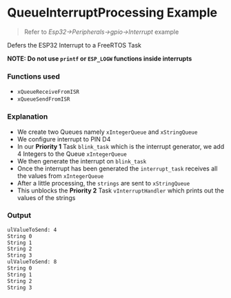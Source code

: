 # QueueInterruptProcessing Example

> Refer to *Esp32->Peripherals->gpio->Interrupt* example

Defers the ESP32 Interrupt to a FreeRTOS Task

**NOTE: Do not use `printf` or `ESP_LOGW` functions inside interrupts**

### Functions used

- `xQueueReceiveFromISR`
- `xQueueSendFromISR`

### Explanation

- We create two Queues namely `xIntegerQueue` and `xStringQueue`
- We configure interrupt to PIN D4
- In our **Priority 1** Task `blink_task` which is the interrupt generator, we add 4 Integers to the Queue `xIntegerQueue`
- We then generate the interrupt on `blink_task`
- Once the interrupt has been generated the `interrupt_task` receives all the values from `xIntegerQueue`
- After a little processing, the `strings` are sent to `xStringQueue`
- This unblocks the **Priority 2** Task `vInterruptHandler` which prints out the values of the strings

### Output

``` bash
ulValueToSend: 4
String 0
String 1
String 2
String 3
ulValueToSend: 8
String 0
String 1
String 2
String 3
```

